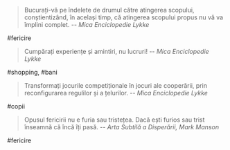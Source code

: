 >Bucurați-vă pe îndelete de drumul către atingerea scopului, conștientizând, în același timp, că atingerea scopului propus nu vă va împlini complet.
> -- <cite>Mica Enciclopedie Lykke</cite>

#fericire

>Cumpărați experiențe și amintiri, nu lucruri!
> -- <cite>Mica Enciclopedie Lykke</cite>

#shopping, #bani

>Transformați jocurile competiționale în jocuri ale cooperării, prin reconfigurarea regulilor și a țelurilor.
> -- <cite>Mica Enciclopedie Lykke</cite>

#copii

>Opusul fericirii nu e furia sau tristețea. Dacă ești furios sau trist înseamnă că încă îți pasă.
> -- <cite>Arta Subtilă a Disperării, Mark Manson</cite>

#fericire
